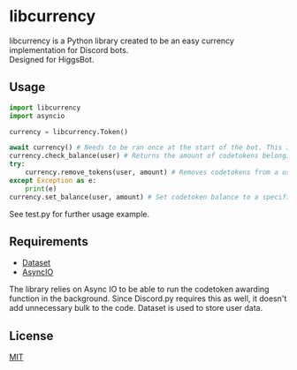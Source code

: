 # libcurrency

libcurrency is a Python library created to be an easy currency implementation for Discord bots. \
Designed for HiggsBot.

## Usage

```python
import libcurrency
import asyncio

currency = libcurrency.Token()

await currency() # Needs to be ran once at the start of the bot. This is the function that gives currency over time.
currency.check_balance(user) # Returns the amount of codetokens belonging to a user.
try:        
    currency.remove_tokens(user, amount) # Removes codetokens from a user
except Exception as e:
    print(e)
currency.set_balance(user, amount) # Set codetoken balance to a specific value for a user
```

See test.py for further usage example.

## Requirements

- [Dataset](https://dataset.readthedocs.io/en/latest/)
- [AsyncIO](https://docs.python.org/3/library/asyncio.html)

The library relies on Async IO to be able to run the codetoken awarding function in the background. Since Discord.py requires this as well, it doesn't add unnecessary bulk to the code. Dataset is used to store user data.

## License
[MIT](https://choosealicense.com/licenses/mit/)